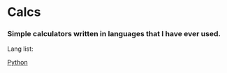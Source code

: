 # Calcs
### Simple calculators written in languages that I have ever used.
Lang list:

[Python](https://github.com/SuperFeda/calcs/blob/main/calc.py)
